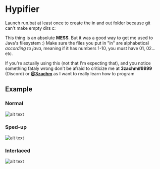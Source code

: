 # Hypifier
Launch run.bat at least once to create the in and out folder because git can't make empty dirs c:

This thing is an absolute **MESS**. But it was a good way to get me used to Java's filesystem :)
Make sure the files you put in "in" are alphabetical *according to java*, meaning if it has numbers 1-10, you must have 01, 02... etc.

If you're actually  using this (not that I'm expecting that), and you notice something fataly wrong don't be afraid to criticize me at **3zachm#9999** (Discord) or **[@3zachm](https://twitter.com/3zachm)** as I want to really learn how to program 

## Example
### Normal
![alt text](https://i.imgur.com/JQhuxYK.gif)

### Sped-up
![alt text](https://i.imgur.com/TBcV3Bl.gif[/img.gif)
### Interlaced
![alt text](https://i.imgur.com/V5RXcG1.gif[/img.gif)